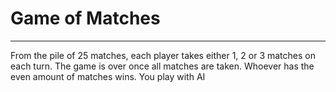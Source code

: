 # Game of Matches

---

From the pile of 25 matches, each player takes either 1, 2 or 3 matches on each turn. The game is over once all matches are taken. Whoever has the even amount of matches wins. You play with AI
